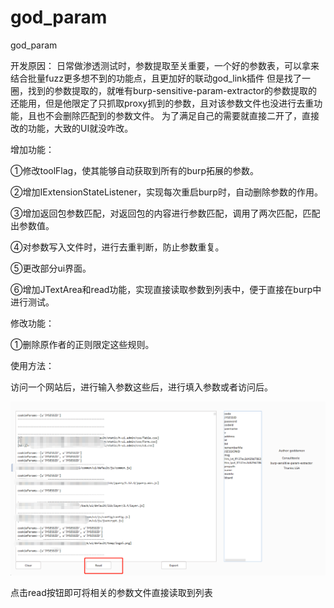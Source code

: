 # god_param
god_param

开发原因：
日常做渗透测试时，参数提取至关重要，一个好的参数表，可以拿来结合批量fuzz更多想不到的功能点，且更加好的联动god_link插件
但是找了一圈，找到的参数提取的，就唯有burp-sensitive-param-extractor的参数提取的还能用，但是他限定了只抓取proxy抓到的参数，且对该参数文件也没进行去重功能，且也不会删除匹配到的参数文件。
为了满足自己的需要就直接二开了，直接改的功能，大致的UI就没咋改。




增加功能：

①修改toolFlag，使其能够自动获取到所有的burp拓展的参数。

②增加IExtensionStateListener，实现每次重启burp时，自动删除参数的作用。

③增加返回包参数匹配，对返回包的内容进行参数匹配，调用了两次匹配，匹配出参数值。

④对参数写入文件时，进行去重判断，防止参数重复。

⑤更改部分ui界面。

⑥增加JTextArea和read功能，实现直接读取参数到列表中，便于直接在burp中进行测试。




修改功能：

①删除原作者的正则限定这些规则。

使用方法：

访问一个网站后，进行输入参数这些后，进行填入参数或者访问后。

![image](https://github.com/goddemondemongod/god_param/blob/main/image.png)


点击read按钮即可将相关的参数文件直接读取到列表
